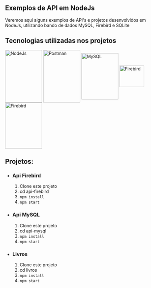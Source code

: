 ## Exemplos de API em NodeJs



Veremos aqui alguns exemplos de API's e projetos desenvolvidos em NodeJs, utilizando bando de dados MySQL, Firebird e SQLite



## Tecnologias utilizadas nos projetos

<div style="display: inline_block">
<img  align="center" alt="NodeJs" height="170" width="120" src="https://cdn.jsdelivr.net/gh/devicons/devicon/icons/nodejs/nodejs-original-wordmark.svg" />
<img  align="center" alt="Postman" height="170" width="120" src="https://www.svgrepo.com/show/354201/postman.svg" /> 
<img align="center" alt="MySQL" height="150" width="120"  src="https://cdn.jsdelivr.net/gh/devicons/devicon/icons/mysql/mysql-original-wordmark.svg" />
<img align="center" alt="Firebird" height="70" width="80"  src="https://firebirdsql.org/file/about/firebird-logo-48.png" />
<img align="center" alt="Firebird" height="150" width="120"  src="https://cdn.jsdelivr.net/gh/devicons/devicon/icons/sqlite/sqlite-original-wordmark.svg" />
</div> 




## Projetos:



- ### **Api Firebird**

  1. Clone este projeto
  2. cd api-firebird
  3. `npm install`
  4. `npm start`






- ### Api MySQL

  1. Clone este projeto
  2. cd api-mysql
  3. `npm install`
  4. `npm start`




- ### Livros

  1. Clone este projeto
  2. cd livros
  3. `npm install`
  4. `npm start`

